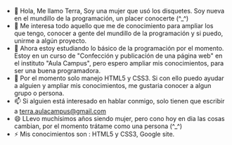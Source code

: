 - 👋 Hola, Me llamo Terra, Soy una mujer que usó los disquetes. Soy nueva en el mundillo de la programación, un placer conocerte (^_^)
- 👀 Me interesa todo aquello que me de conocimiento para ampliar los que tengo, conocer a gente del mundillo de la programación y si puedo, unirme a algún proyecto. 
- 🌱 Ahora estoy estudiando lo básico de la programación por el momento. Estoy en un curso de "Confección y publicación de una página web" en el instituto "Aula Campus", pero espero ampliar mis conocimientos, para ser una buena programadora.
- 💞️ Por el momento solo manejo  HTML5 y CSS3. Si con ello puedo ayudar a alguien y ampliar mis conocimientos, me gustaria conocer a algun grupo o persona.
- 📫 Si alguien está interesado en hablar conmigo, solo tienen que escribir a terra.aulacampus@gmail.com
- 😄 LLevo muchísimos años siendo mujer, pero cono hoy en dia las cosas cambian, por el momento trátame como una persona (^_^)
- ⚡ Mis conocimientos son : HTML5 y CSS3, Google site.

<!---
TerraEstudios/TerraEstudios is a ✨ special ✨ repository because its `README.md` (this file) appears on your GitHub profile.
You can click the Preview link to take a look at your changes.
--->
